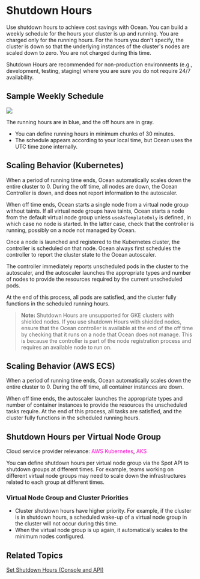 # Shutdown Hours

Use shutdown hours to achieve cost savings with Ocean. 
You can build a weekly schedule for the hours your cluster is up and running. You are charged only for the running hours. 
For the hours you don't specify, the cluster is down so that the underlying instances of the cluster's nodes are scaled down to zero. You are not charged during this time.

Shutdown Hours are recommended for non-production environments (e.g., development, testing, staging) where you are sure you do not require 24/7 availability.

## Sample Weekly Schedule

<img src="/ocean/_media/features-running-hours-00.png" />

The running hours are in blue, and the off hours are in gray.

- You can define running hours in minimum chunks of 30 minutes.
- The schedule appears according to your local time, but Ocean uses the UTC time zone internally.

## Scaling Behavior (Kubernetes)

When a period of running time ends, Ocean automatically scales down the entire cluster to 0. During the off time, all nodes are down, the Ocean Controller is down, and does not report information to the autoscaler.

When off time ends, Ocean starts a single node from a virtual node group without taints. 
If all virtual node groups have taints, Ocean starts a node from the default virtual node group unless `useAsTemplateOnly` is defined, in which case no node is started. 
In the latter case, check that the controller is running, possibly on a node not managed by Ocean.

Once a node is launched and registered to the Kubernetes cluster, the controller is scheduled on that node. 
Ocean always first schedules the controller to report the cluster state to the Ocean autoscaler.

The controller immediately reports unscheduled pods in the cluster to the autoscaler, and the autoscaler launches the appropriate types and number of nodes to provide the resources required by the current unscheduled pods.

At the end of this process, all pods are satisfied, and the cluster fully functions in the scheduled running hours.

>**Note:** Shutdown Hours are unsupported for GKE clusters with shielded nodes. If you use shutdown Hours with shielded nodes, ensure that the Ocean controller is available at the end of the off time by checking that it runs on a node that Ocean does not manage. This is because the controller is part of the node registration process and requires an available node to run on. 

## Scaling Behavior (AWS ECS)

When a period of running time ends, Ocean automatically scales down the entire cluster to 0. During the off time, all container instances are down.

When off time ends, the autoscaler launches the appropriate types and number of container instances to provide the resources the unscheduled tasks require. 
At the end of this process, all tasks are satisfied, and the cluster fully functions in the scheduled running hours.

## Shutdown Hours per Virtual Node Group

Cloud service provider relevance: <font color="#FC01CC">AWS Kubernetes</font>, <font color="#FC01CC">AKS</font>  

You can define shutdown hours per virtual node group via the Spot API to shutdown groups at different times. 
For example, teams working on different virtual node groups may need to scale down the infrastructures related to each group at different times.

### Virtual Node Group and Cluster Priorities

- Cluster shutdown hours have higher priority. For example, if the cluster is in shutdown hours, a scheduled wake-up of a virtual node group in the cluster will not occur during this time.
- When the virtual node group is up again, it automatically scales to the minimum nodes configured.

## Related Topics

[Set Shutdown Hours (Console and API)](https://docs.spot.io/ocean/tutorials/set-running-hours)


